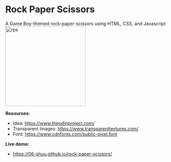 # Rock Paper Scissors
A Game Boy-themed rock-paper-scissors using HTML, CSS, and Javascript
<br />
<img width="250" alt="rps" src="https://github.com/06-shuu/rock-paper-scissors/assets/154021913/97186d29-5475-4676-929a-47d5ceae7bcf">

**Resourses:** 
 - Idea: https://www.theodinproject.com/
- Transparent Images: https://www.transparenttextures.com/
- Font: https://www.cdnfonts.com/public-pixel.font 

**Live demo:** 
- https://06-shuu.github.io/rock-paper-scissors/
